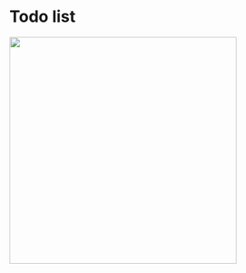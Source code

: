 # Todo list


<img src="https://user-images.githubusercontent.com/29403783/84657266-a7b2e980-af31-11ea-9abd-fe67bac4bcf5.png" width=400>
